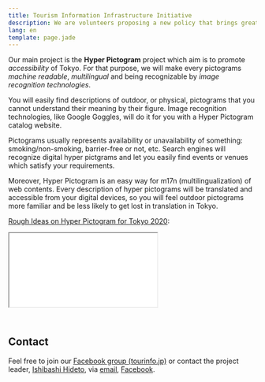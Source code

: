 ```yaml
---
title: Tourism Information Infrastructure Initiative
description: We are volunteers proposing a new policy that brings greater experiences for visitors to Japan. We aim to have the policy implemented by Tokyo 2020.
lang: en
template: page.jade
---
```


Our main project is the **Hyper Pictogram** project which aim is to promote _accessibility_ of Tokyo. For that purpose, we will make every pictograms _machine readable_, _multilingual_ and being recognizable by _image recognition technologies_.

You will easily find descriptions of outdoor, or physical, pictograms that you cannot understand their meaning by their figure. Image recognition technologies, like Google Goggles, will do it for you with a Hyper Pictogram catalog website.

Pictograms usually represents availability or unavailability of something: smoking/non-smoking, barrier-free or not, etc. Search engines will recognize digital hyper pictgrams and let you easily find events or venues which satisfy your requirements.

Moreover, Hyper Pictogram is an easy way for m17n (multilingualization) of web contents. Every description of hyper pictograms will be translated and accessible from your digital devices, so you will feel outdoor pictograms more familiar and be less likely to get lost in translation in Tokyo.

[Rough Ideas on Hyper Pictogram for Tokyo 2020](http://www.slideshare.net/HidetoIshibashi/hyper-pictogram-rough-ideas):

<div class="embed-responsive embed-responsive-4by3 text-center" style="margin-bottom: 4em;">
  <iframe class="embed-responsive-item" src="//www.slideshare.net/slideshow/embed_code/39008003" allowfullscreen> </iframe>
</div>


Contact
-------

Feel free to join our [Facebook group (tourinfo.jp)][1] or contact the project leader, [Ishibashi Hideto][2], via [email][3], [Facebook][4].


[1]: https://www.facebook.com/groups/267182690120144/
[2]: http://ishibashihideto.net
[3]: mailto:hidetoi@gmail.com
[4]: https://www.facebook.com/ishibashi.hideto
